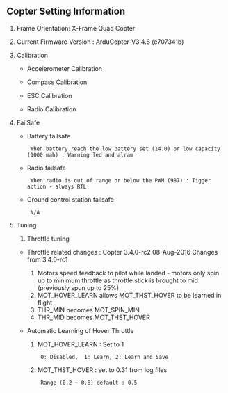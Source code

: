 ## Copter Setting Information

1. Frame Orientation: X-Frame Quad Copter

2. Current Firmware Version : ArduCopter-V3.4.6 (e707341b)

3. Calibration
   
    * Accelerometer Calibration

    * Compass Calibration

    * ESC Calibration

    * Radio Calibration

4. FailSafe
    
    * Battery failsafe
    
        ` When battery reach the low battery set (14.0) or low capacity (1000 mah) : Warning led and alram`

    * Radio failsafe

        ` When radio is out of range or below the PWM (987) : Tigger action - always RTL`

    * Ground control station failsafe
    
        ` N/A`



5. Tuning 

    1. Throttle tuning

    * Throttle related changes : Copter 3.4.0-rc2 08-Aug-2016 Changes from 3.4.0-rc1
        1. Motors speed feedback to pilot while landed - motors only spin up to minimum throttle as throttle stick is brought to mid (previously spun up to 25%)
        2. MOT_HOVER_LEARN allows MOT_THST_HOVER to be learned in flight
        3. THR_MIN becomes MOT_SPIN_MIN
        4. THR_MID becomes MOT_THST_HOVER

    * Automatic Learning of Hover Throttle
        1. MOT_HOVER_LEARN : Set to 1 

            ` 0: Disabled,  1: Learn, 2: Learn and Save`
        
        2. MOT_THST_HOVER : set to 0.31 from log files
            
            ` Range (0.2 ~ 0.8) default : 0.5`
